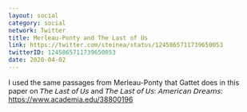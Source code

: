 ```yaml
---
layout: social
category: social
network: Twitter
title: Merleau-Ponty and The Last of Us
link: https://twitter.com/steinea/status/1245865711739650053
twitterID: 1245865711739650053
date: 2020-04-02
---
```


I used the same passages from Merleau-Ponty that Gattet does in this paper on 𝘛𝘩𝘦 𝘓𝘢𝘴𝘵 𝘰𝘧 𝘜𝘴 and 𝘛𝘩𝘦 𝘓𝘢𝘴𝘵 𝘰𝘧 𝘜𝘴: 𝘈𝘮𝘦𝘳𝘪𝘤𝘢𝘯 𝘋𝘳𝘦𝘢𝘮𝘴: <https://www.academia.edu/38800196>
